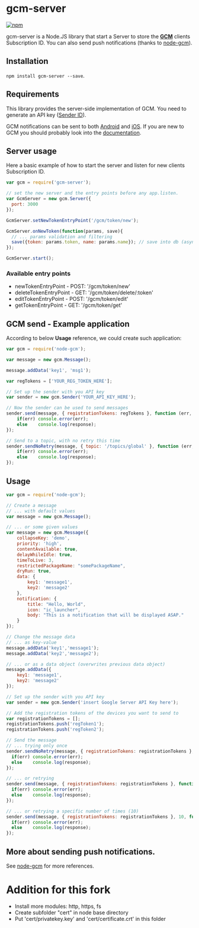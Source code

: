 # gcm-server
[![npm](https://badge.fury.io/js/gcm-server.svg)](https://www.npmjs.com/package/gcm-server)

gcm-server is a Node.JS library that start a Server to store the [**GCM**](https://developers.google.com/cloud-messaging/) clients Subscription ID. You can also send push notifications (thanks to [node-gcm](https://github.com/ToothlessGear/node-gcm)).

## Installation

<code>npm install gcm-server --save</code>.

## Requirements

This library provides the server-side implementation of GCM.
You need to generate an API key ([Sender ID](https://developers.google.com/cloud-messaging/gcm#senderid)).

GCM notifications can be sent to both [Android](https://developers.google.com/cloud-messaging/android/start) and [iOS](https://developers.google.com/cloud-messaging/ios/start).
If you are new to GCM you should probably look into the [documentation](https://developers.google.com/cloud-messaging/gcm).

## Server usage

Here a basic example of how to start the server and listen for new clients Subscription ID.

```js
var gcm = require('gcm-server');

// set the new server and the entry points before any app.listen.
var GcmServer = new gcm.Server({
  port: 3000
});

GcmServer.setNewTokenEntryPoint('/gcm/token/new');

GcmServer.onNewToken(function(params, save){
  // ... params validation and filtering
  save({token: params.token, name: params.name}); // save into db (async).
});

GcmServer.start();
```

### Available entry points

- newTokenEntryPoint - POST: '/gcm/token/new'
- deleteTokenEntryPoint - GET: '/gcm/token/delete/:token'
- editTokenEntryPoint - POST: '/gcm/token/edit'
- getTokenEntryPoint - GET: '/gcm/token/get'


## GCM send - Example application

According to below **Usage** reference, we could create such application:

```js
var gcm = require('node-gcm');

var message = new gcm.Message();

message.addData('key1', 'msg1');

var regTokens = ['YOUR_REG_TOKEN_HERE'];

// Set up the sender with you API key
var sender = new gcm.Sender('YOUR_API_KEY_HERE');

// Now the sender can be used to send messages
sender.send(message, { registrationTokens: regTokens }, function (err, response) {
	if(err) console.error(err);
	else 	console.log(response);
});

// Send to a topic, with no retry this time
sender.sendNoRetry(message, { topic: '/topics/global' }, function (err, response) {
	if(err) console.error(err);
	else 	console.log(response);
});
```

## Usage

```js
var gcm = require('node-gcm');

// Create a message
// ... with default values
var message = new gcm.Message();

// ... or some given values
var message = new gcm.Message({
	collapseKey: 'demo',
	priority: 'high',
	contentAvailable: true,
	delayWhileIdle: true,
	timeToLive: 3,
	restrictedPackageName: "somePackageName",
	dryRun: true,
	data: {
		key1: 'message1',
		key2: 'message2'
	},
	notification: {
		title: "Hello, World",
		icon: "ic_launcher",
		body: "This is a notification that will be displayed ASAP."
	}
});

// Change the message data
// ... as key-value
message.addData('key1','message1');
message.addData('key2','message2');

// ... or as a data object (overwrites previous data object)
message.addData({
	key1: 'message1',
	key2: 'message2'
});

// Set up the sender with you API key
var sender = new gcm.Sender('insert Google Server API Key here');

// Add the registration tokens of the devices you want to send to
var registrationTokens = [];
registrationTokens.push('regToken1');
registrationTokens.push('regToken2');

// Send the message
// ... trying only once
sender.sendNoRetry(message, { registrationTokens: registrationTokens }, function(err, response) {
  if(err) console.error(err);
  else    console.log(response);
});

// ... or retrying
sender.send(message, { registrationTokens: registrationTokens }, function (err, response) {
  if(err) console.error(err);
  else    console.log(response);
});

// ... or retrying a specific number of times (10)
sender.send(message, { registrationTokens: registrationTokens }, 10, function (err, response) {
  if(err) console.error(err);
  else    console.log(response);
});
```

## More about sending push notifications.

See [node-gcm](https://github.com/ToothlessGear/node-gcm) for more references.

# Addition for this fork

* Install more modules: http, https, fs
* Create subfolder "cert" in node base directory
* Put 'cert/privatekey.key' and 'cert/certificate.crt' in this folder
